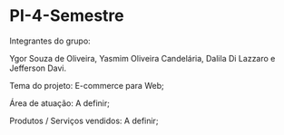 # PI-4-Semestre

Integrantes do grupo:

Ygor Souza de Oliveira,
Yasmim Oliveira Candelária,
Dalila Di Lazzaro e 
Jefferson Davi.

Tema do projeto:
E-commerce para Web;

Área de atuação: 
A definir;

Produtos / Serviços vendidos:
A definir;

